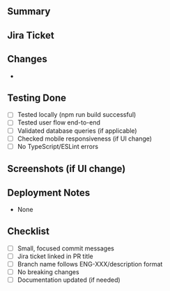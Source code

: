 ## Summary
<!-- Brief description of what this PR does -->

## Jira Ticket
<!-- Link to Jira ticket: [ENG-XXX](https://college-comps.atlassian.net/browse/ENG-XXX) -->

## Changes
<!-- Bullet point list of specific changes -->
- 

## Testing Done
- [ ] Tested locally (npm run build successful)
- [ ] Tested user flow end-to-end
- [ ] Validated database queries (if applicable)
- [ ] Checked mobile responsiveness (if UI change)
- [ ] No TypeScript/ESLint errors

## Screenshots (if UI change)
<!-- Add screenshots here -->

## Deployment Notes
<!-- Any special deployment steps, environment variables, or database migrations -->
- None

## Checklist
- [ ] Small, focused commit messages
- [ ] Jira ticket linked in PR title
- [ ] Branch name follows ENG-XXX/description format
- [ ] No breaking changes
- [ ] Documentation updated (if needed)
